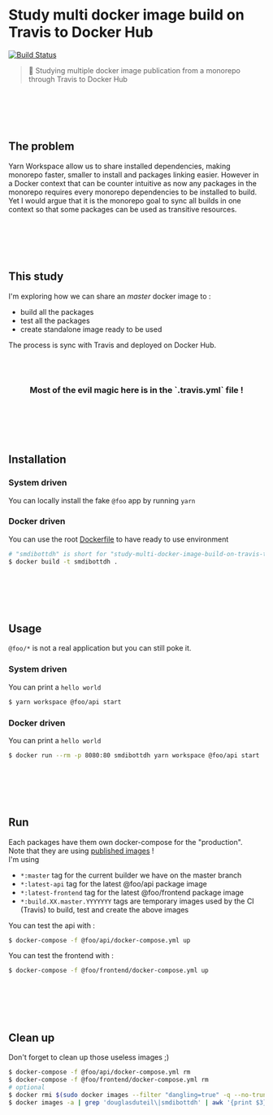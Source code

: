 # Study multi docker image build on Travis to Docker Hub

[![Build Status](https://travis-ci.com/douglasduteil/study-multi-docker-image-build-on-travis-to-docker-hub.svg?branch=master)](https://travis-ci.com/douglasduteil/study-multi-docker-image-build-on-travis-to-docker-hub)

> :microscope: Studying multiple docker image publication from a monorepo through Travis to Docker Hub

<br>
<br>
<br>
<br>

## The problem

Yarn Workspace allow us to share installed dependencies, making monorepo faster, smaller to install and packages linking easier. However in a Docker context that can be counter intuitive as now any packages in the monorepo requires every monorepo dependencies to be installed to build. Yet I would argue that it is the monorepo goal to sync all builds in one context so that some packages can be used as transitive resources.  

<br>
<br>
<br>
<br>

## This study

I'm exploring how we can share an *master* docker image to :

- build all the packages
- test all the packages
- create standalone image ready to be used

The process is sync with Travis and deployed on Docker Hub.

<br>
<br>

<h3 align=center>Most of the evil magic here is in the `.travis.yml` file !</h3>

<br>
<br>
<br>
<br>

## Installation

### System driven

You can locally install the fake `@foo` app by running `yarn`

### Docker driven

You can use the root [Dockerfile](./Dockerfile) to have ready to use environment

```sh
# "smdibottdh" is short for "study-multi-docker-image-build-on-travis-to-docker-hub"
$ docker build -t smdibottdh .
```

<br>
<br>
<br>
<br>

## Usage

`@foo/*` is not a real application but you can still poke it.

### System driven

You can print a `hello world`

```sh
$ yarn workspace @foo/api start 
```

### Docker driven

You can print a `hello world`

```sh
$ docker run --rm -p 8080:80 smdibottdh yarn workspace @foo/api start 
```

<br>
<br>
<br>
<br>

## Run

Each packages have them own docker-compose for the "production".  
Note that they are using [published images](https://hub.docker.com/r/douglasduteil/study-multi-docker-image-build-on-travis-to-docker-hub/tags/) !  
I'm using 
- `*:master` tag for the current builder we have on the master branch
- `*:latest-api` tag for the latest @foo/api package image
- `*:latest-frontend` tag for the latest @foo/frontend package image
- `*:build.XX.master.YYYYYYY` tags are temporary images used by the CI (Travis) to build, test and create the above images

You can test the api with :

```sh
$ docker-compose -f @foo/api/docker-compose.yml up
```

You can test the frontend with :

```sh
$ docker-compose -f @foo/frontend/docker-compose.yml up
```

<br>
<br>
<br>
<br>

## Clean up

Don't forget to clean up those useless images ;)

```sh
$ docker-compose -f @foo/api/docker-compose.yml rm
$ docker-compose -f @foo/frontend/docker-compose.yml rm
# optional
$ docker rmi $(sudo docker images --filter "dangling=true" -q --no-trunc)
$ docker images -a | grep 'douglasduteil\|smdibottdh' | awk '{print $3}' | xargs docker rmi
```
